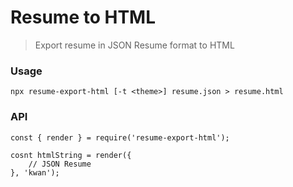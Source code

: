 # Resume to HTML

> Export resume in JSON Resume format to HTML

### Usage

```
npx resume-export-html [-t <theme>] resume.json > resume.html
```

### API

```
const { render } = require('resume-export-html');

cosnt htmlString = render({ 
	// JSON Resume
}, 'kwan');
```

